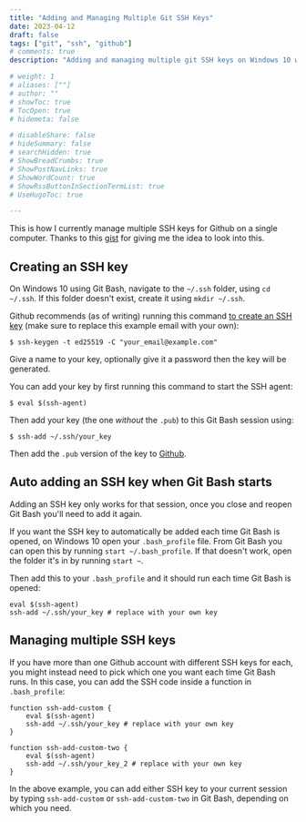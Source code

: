 ```yaml
---
title: "Adding and Managing Multiple Git SSH Keys"
date: 2023-04-12
draft: false
tags: ["git", "ssh", "github"]
# comments: true
description: "Adding and managing multiple git SSH keys on Windows 10 with Git Bash and .bash_profile."

# weight: 1
# aliases: [""]
# author: ""
# showToc: true
# TocOpen: true
# hidemeta: false

# disableShare: false
# hideSummary: false
# searchHidden: true
# ShowBreadCrumbs: true
# ShowPostNavLinks: true
# ShowWordCount: true
# ShowRssButtonInSectionTermList: true
# UseHugoToc: true

---
```


This is how I currently manage multiple SSH keys for Github on a single computer. Thanks to this [gist](https://gist.github.com/oanhnn/80a89405ab9023894df7) for giving me the idea to look into this.

## Creating an SSH key

On Windows 10 using Git Bash, navigate to the `~/.ssh` folder, using `cd ~/.ssh`. If this folder doesn't exist, create it using `mkdir ~/.ssh`.

Github recommends (as of writing) running this command [to create an SSH key](https://docs.github.com/en/authentication/connecting-to-github-with-ssh/generating-a-new-ssh-key-and-adding-it-to-the-ssh-agent) (make sure to replace this example email with your own):

```shell
$ ssh-keygen -t ed25519 -C "your_email@example.com"
```

Give a name to your key, optionally give it a password then the key will be generated.

You can add your key by first running this command to start the SSH agent:

```shell
$ eval $(ssh-agent)
```

Then add your key (the one _without_ the `.pub`) to this Git Bash session using:

```shell
$ ssh-add ~/.ssh/your_key
```

Then add the `.pub` version of the key to [Github](https://docs.github.com/en/authentication/connecting-to-github-with-ssh/adding-a-new-ssh-key-to-your-github-account).

## Auto adding an SSH key when Git Bash starts

Adding an SSH key only works for that session, once you close and reopen Git Bash you'll need to add it again.

If you want the SSH key to automatically be added each time Git Bash is opened, on Windows 10 open your `.bash_profile` file. From Git Bash you can open this by running `start ~/.bash_profile`. If that doesn't work, open the folder it's in by running `start ~`.

Then add this to your `.bash_profile` and it should run each time Git Bash is opened:

```shell
eval $(ssh-agent)
ssh-add ~/.ssh/your_key # replace with your own key
```

## Managing multiple SSH keys

If you have more than one Github account with different SSH keys for each, you might instead need to pick which one you want each time Git Bash runs. In this case, you can add the SSH code inside a function in `.bash_profile`:

```shell
function ssh-add-custom {
    eval $(ssh-agent)
    ssh-add ~/.ssh/your_key # replace with your own key
}

function ssh-add-custom-two {
    eval $(ssh-agent)
    ssh-add ~/.ssh/your_key_2 # replace with your own key
}
```

In the above example, you can add either SSH key to your current session by typing `ssh-add-custom` or `ssh-add-custom-two` in Git Bash, depending on which you need.